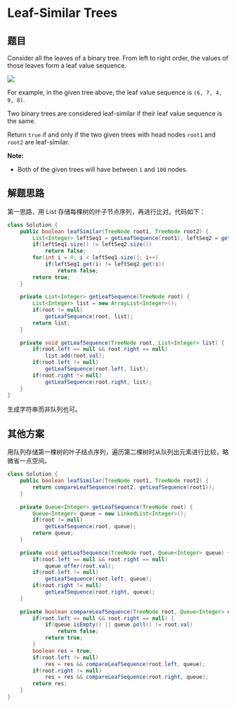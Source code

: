 # Leaf-Similar Trees

## 题目

Consider all the leaves of a binary tree.  From left to right order, the values of those leaves form a leaf value sequence.

![](https://s3-lc-upload.s3.amazonaws.com/uploads/2018/07/16/tree.png)

For example, in the given tree above, the leaf value sequence is `(6, 7, 4, 9, 8)`.

Two binary trees are considered leaf-similar if their leaf value sequence is the same.

Return `true` if and only if the two given trees with head nodes `root1` and `root2` are leaf-similar.

**Note:**

* Both of the given trees will have between `1` and `100` nodes.

## 解题思路

第一思路，用 List 存储每棵树的叶子节点序列，再进行比对。代码如下：

```java
class Solution {
    public boolean leafSimilar(TreeNode root1, TreeNode root2) {
        List<Integer> leftSeq1 = getLeafSequence(root1), leftSeq2 = getLeafSequence(root2);
        if(leftSeq1.size() != leftSeq2.size())
            return false;
        for(int i = 0; i < leftSeq1.size(); i++)
            if(leftSeq1.get(i) != leftSeq2.get(i))
                return false;
        return true;
    }
    
    private List<Integer> getLeafSequence(TreeNode root) {
        List<Integer> list = new ArrayList<Integer>();
        if(root != null)
            getLeafSequence(root, list);
        return list;
    }
    
    private void getLeafSequence(TreeNode root, List<Integer> list) {
        if(root.left == null && root.right == null)
            list.add(root.val);
        if(root.left != null)
            getLeafSequence(root.left, list);
        if(root.right != null)
            getLeafSequence(root.right, list);
    }
}
```

生成字符串而非队列也可。

## 其他方案

用队列存储第一棵树的叶子结点序列，遍历第二棵树时从队列出元素进行比较，略微省一点空间。

```java
class Solution {
    public boolean leafSimilar(TreeNode root1, TreeNode root2) {
        return compareLeafSequence(root2, getLeafSequence(root1));
    }
    
    private Queue<Integer> getLeafSequence(TreeNode root) {
        Queue<Integer> queue = new LinkedList<Integer>();
        if(root != null)
            getLeafSequence(root, queue);
        return queue;
    }
    
    private void getLeafSequence(TreeNode root, Queue<Integer> queue) {
        if(root.left == null && root.right == null)
            queue.offer(root.val);
        if(root.left != null)
            getLeafSequence(root.left, queue);
        if(root.right != null)
            getLeafSequence(root.right, queue);
    }
    
    private boolean compareLeafSequence(TreeNode root, Queue<Integer> queue) {
        if(root.left == null && root.right == null) {
            if(queue.isEmpty() || queue.poll() != root.val)
                return false;
            return true;
        }
        boolean res = true;
        if(root.left != null)
            res = res && compareLeafSequence(root.left, queue);
        if(root.right != null)
            res = res && compareLeafSequence(root.right, queue);
        return res;
    }
}
```